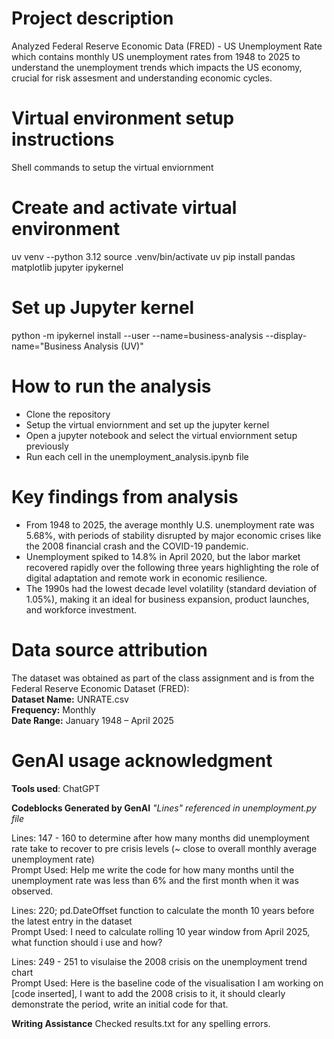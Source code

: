 # Project description 
Analyzed Federal Reserve Economic Data (FRED) - US Unemployment Rate which contains monthly US unemployment rates from 1948 to 2025 to understand the unemployment trends which impacts the US economy, crucial for risk assesment and understanding economic cycles.

# Virtual environment setup instructions

Shell commands to setup the virtual enviornment

 # Create and activate virtual environment
 uv venv --python 3.12
 source .venv/bin/activate
 uv pip install pandas matplotlib jupyter ipykernel

# Set up Jupyter kernel
 python -m ipykernel install --user --name=business-analysis --display-name="Business Analysis (UV)"

# How to run the analysis

- Clone the repository
- Setup the virtual enviornment and set up the jupyter kernel
- Open a jupyter notebook and select the virtual enviornment setup previously
- Run each cell in the unemployment_analysis.ipynb file

# Key findings from analysis

- From 1948 to 2025, the average monthly U.S. unemployment rate was 5.68%, with periods of stability disrupted by major economic crises like the 2008 financial crash and the COVID-19 pandemic.
- Unemployment spiked to 14.8% in April 2020, but the labor market recovered rapidly over the following three years highlighting the role of digital adaptation and remote work in economic resilience.
- The 1990s had the lowest decade level volatility (standard deviation of 1.05%), making it an ideal for business expansion, product launches, and workforce investment.

# Data source attribution

 The dataset was obtained as part of the class assignment and is from the Federal Reserve Economic Dataset (FRED):<br>
 **Dataset Name:** UNRATE.csv<br>
 **Frequency:** Monthly<br>
 **Date Range:** January 1948 – April 2025

# GenAI usage acknowledgment
  **Tools used**: ChatGPT

  **Codeblocks Generated by GenAI**
  *"Lines" referenced in unemployment.py file*
  
  Lines: 147 - 160 to determine after how many months did unemployment rate take to recover to pre crisis levels (~ close to overall monthly 
  average unemployment rate)<br>
  Prompt Used: Help me write the code for how many months until the unemployment rate was less than 6% and the first month when it was 
  observed.

  Lines: 220; pd.DateOffset function to calculate the month 10 years before the latest entry in the dataset<br>
  Prompt Used: I need to calculate rolling 10 year window from April 2025, what function should i use and how?

  Lines: 249 - 251 to visulaise the 2008 crisis on the unemployment trend chart<br>
  Prompt Used: Here is the baseline code of the visualisation I am working on [code inserted], I want to add the 2008 crisis to it, it 
  should clearly demonstrate the period, write an initial code for that.

  **Writing Assistance**
  Checked results.txt for any spelling errors.






